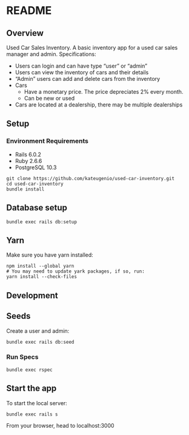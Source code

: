 # README

## Overview

Used Car Sales Inventory. A basic inventory app for a used car sales manager and admin.
Specifications:
- Users can login and can have type “user” or “admin”
- Users can view the inventory of cars and their details
- “Admin” users can add and delete cars from the inventory
- Cars
  - Have a monetary price. The price depreciates 2% every month.
  - Can be new or used
- Cars are located at a dealership, there may be multiple dealerships

## Setup

### Environment Requirements
* Rails 6.0.2
* Ruby 2.6.6
* PostgreSQL 10.3
```
git clone https://github.com/kateugenio/used-car-inventory.git
cd used-car-inventory
bundle install
```

## Database setup

```
bundle exec rails db:setup
```

## Yarn
Make sure you have yarn installed:
```
npm install --global yarn
# You may need to update yark packages, if so, run:
yarn install --check-files
```

## Development

## Seeds
Create a user and admin:
```
bundle exec rails db:seed
```

### Run Specs
```
bundle exec rspec
```

## Start the app

To start the local server:
```
bundle exec rails s
```
From your browser, head to localhost:3000